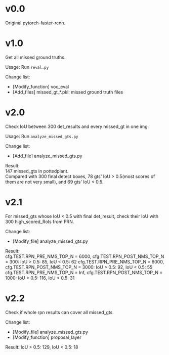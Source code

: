 # v0.0
Original pytorch-faster-rcnn.

# v1.0  
Get all missed ground truths.

Usage: Run `reval.py`

Change list:  
- [Modify_function] voc_eval
- [Add_files] missed_gt_*.pkl: missed ground truth files

# v2.0
Check IoU between 300 det_results and every missed_gt in one img.  

Usage: Run `analyze_missed_gts.py`

Change list:  
- [Add_file] analyze_missed_gts.py

Result:  
147 missed_gts in pottedplant.  
Compared with 300 final detect boxes, 78 gts' IoU > 0.5(most scores of them are not very small), and 69 gts' IoU < 0.5.  
  
# v2.1
For missed_gts whose IoU < 0.5 with final det_result, check their IoU with 300 high_scored_RoIs from PRN.  

Change list:
- [Modify_file] analyze_missed_gts.py

Result:  
cfg.TEST.RPN_PRE_NMS_TOP_N = 6000, cfg.TEST.RPN_POST_NMS_TOP_N = 300: IoU > 0.5: 85, IoU < 0.5: 62
cfg.TEST.RPN_PRE_NMS_TOP_N = 6000, cfg.TEST.RPN_POST_NMS_TOP_N = 3000: IoU > 0.5: 92, IoU < 0.5: 55
cfg.TEST.RPN_PRE_NMS_TOP_N = Inf, cfg.TEST.RPN_POST_NMS_TOP_N = 1000: IoU > 0.5: 116, IoU < 0.5: 31

# v2.2
Check if whole rpn results can cover all missed_gts.

Change list:
- [Modify_file] analyze_missed_gts.py
- [Modify_function] proposal_layer 

Result:
IoU > 0.5: 129, IoU < 0.5: 18